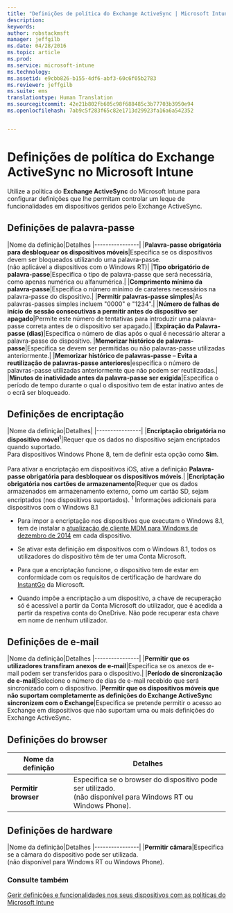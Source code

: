 ```yaml
---
title: "Definições de política do Exchange ActiveSync | Microsoft Intune"
description: 
keywords: 
author: robstackmsft
manager: jeffgilb
ms.date: 04/28/2016
ms.topic: article
ms.prod: 
ms.service: microsoft-intune
ms.technology: 
ms.assetid: e9cbb826-b155-4df6-abf3-60c6f05b2783
ms.reviewer: jeffgilb
ms.suite: ems
translationtype: Human Translation
ms.sourcegitcommit: 42e21b802fb605c98f688485c3b77703b3950e94
ms.openlocfilehash: 7ab9c5f283f65c82e1713d29923fa16a6a542352


---
```


# Definições de política do Exchange ActiveSync no Microsoft Intune
Utilize a política do **Exchange ActiveSync** do Microsoft Intune para configurar definições que lhe permitam controlar um leque de funcionalidades em dispositivos geridos pelo Exchange ActiveSync.


## Definições de palavra-passe

|Nome da definição|Detalhes
|----------------|
|**Palavra-passe obrigatória para desbloquear os dispositivos móveis**|Especifica se os dispositivos devem ser bloqueados utilizando uma palavra-passe.<br>(não aplicável a dispositivos com o Windows RT)|
|**Tipo obrigatório de palavra-passe**|Especifica o tipo de palavra-passe que será necessária, como apenas numérica ou alfanumérica.|
|**Comprimento mínimo da palavra-passe**|Especifica o número mínimo de carateres necessários na palavra-passe do dispositivo.|
|**Permitir palavras-passe simples**|As palavras-passes simples incluem "0000" e "1234".|
|**Número de falhas de início de sessão consecutivas a permitir antes do dispositivo ser apagado**|Permite este número de tentativas para introduzir uma palavra-passe correta antes de o dispositivo ser apagado.|
|**Expiração da Palavra-passe (dias)**|Especifica o número de dias após o qual é necessário alterar a palavra-passe do dispositivo.
|**Memorizar histórico de palavras-passe**|Especifica se devem ser permitidas ou não palavras-passe utilizadas anteriormente.|
|**Memorizar histórico de palavras-passe** – **Evita a reutilização de palavras-passe anteriores**|especifica o número de palavras-passe utilizadas anteriormente que não podem ser reutilizadas.|
|**Minutos de inatividade antes da palavra-passe ser exigida**|Especifica o período de tempo durante o qual o dispositivo tem de estar inativo antes de o ecrã ser bloqueado.

## Definições de encriptação

|Nome da definição|Detalhes|
|----------------|
|**Encriptação obrigatória no dispositivo móvel**<sup>1</sup>|Requer que os dados no dispositivo sejam encriptados quando suportado.<br>Para dispositivos Windows Phone 8, tem de definir esta opção como **Sim**.<br /><br />Para ativar a encriptação em dispositivos iOS, ative a definição **Palavra-passe obrigatória para desbloquear os dispositivos móveis**.|
|**Encriptação obrigatória nos cartões de armazenamento**|Requer que os dados armazenados em armazenamento externo, como um cartão SD, sejam encriptados (nos dispositivos suportados).
<sup>1</sup> Informações adicionais para dispositivos com o Windows 8.1

-   Para impor a encriptação nos dispositivos que executam o Windows 8.1, tem de instalar a [atualização de cliente MDM para Windows de dezembro de 2014](http://support.microsoft.com/kb/3013816) em cada dispositivo.

-   Se ativar esta definição em dispositivos com o Windows 8.1, todos os utilizadores do dispositivo têm de ter uma Conta Microsoft.

-   Para que a encriptação funcione, o dispositivo tem de estar em conformidade com os requisitos de certificação de hardware do [InstantGo](http://blogs.windows.com/bloggingwindows/2014/06/19/instantgo-a-better-way-to-sleep/) da Microsoft.

-   Quando impõe a encriptação a um dispositivo, a chave de recuperação só é acessível a partir da Conta Microsoft do utilizador, que é acedida a partir da respetiva conta do OneDrive. Não pode recuperar esta chave em nome de nenhum utilizador.

## Definições de e-mail

|Nome da definição|Detalhes
|----------------|
|**Permitir que os utilizadores transfiram anexos de e-mail**|Especifica se os anexos de e-mail podem ser transferidos para o dispositivo.|
|**Período de sincronização de e-mail**|Selecione o número de dias de e-mail recebido que será sincronizado com o dispositivo.
|**Permitir que os dispositivos móveis que não suportam completamente as definições do Exchange ActiveSync sincronizem com o Exchange**|Especifica se pretende permitir o acesso ao Exchange em dispositivos que não suportam uma ou mais definições do Exchange ActiveSync.

## Definições do browser

|Nome da definição|Detalhes
|----------------|-
|**Permitir browser**|Especifica se o browser do dispositivo pode ser utilizado.<br>(não disponível para Windows RT ou Windows Phone).

## Definições de hardware

|Nome da definição|Detalhes
|----------------|
|**Permitir câmara**|Especifica se a câmara do dispositivo pode ser utilizada.<br>(não disponível para Windows RT ou Windows Phone).



### Consulte também
[Gerir definições e funcionalidades nos seus dispositivos com as políticas do Microsoft Intune](manage-settings-and-features-on-your-devices-with-microsoft-intune-policies.md)




<!--HONumber=Jun16_HO4-->



